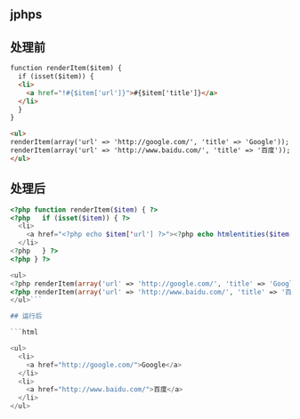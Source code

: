jphps
-----

## 处理前

```html
function renderItem($item) {
  if (isset($item)) {
  <li>
    <a href="!#{$item['url']}">#{$item['title']}</a>
  </li>
  }
}

<ul>
renderItem(array('url' => 'http://google.com/', 'title' => 'Google'));
renderItem(array('url' => 'http://www.baidu.com/', 'title' => '百度'));
</ul>
```

## 处理后

```php
<?php function renderItem($item) { ?>
<?php   if (isset($item)) { ?>
  <li>
    <a href="<?php echo $item['url'] ?>"><?php echo htmlentities($item['title']) ?></a>
  </li>
<?php   } ?>
<?php } ?>

<ul>
<?php renderItem(array('url' => 'http://google.com/', 'title' => 'Google')); ?>
<?php renderItem(array('url' => 'http://www.baidu.com/', 'title' => '百度')); ?>
</ul>```

## 运行后

```html

<ul>
  <li>
    <a href="http://google.com/">Google</a>
  </li>
  <li>
    <a href="http://www.baidu.com/">百度</a>
  </li>
</ul>
```
